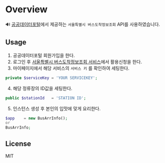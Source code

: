 # Overview
🔊 [공공데이터포털](https://data.go.kr)에서 제공하는 `서울특별시 버스도착정보조회` API를 사용하였습니다.

## Usage
1. 공공데이터포털 회원가입을 한다.
2. 로그인 후 [서울특별시 버스도착정보조회 서비스](https://www.data.go.kr/dataset/15000314/openapi.do)에서 활용신청을 한다.
3. 마이페이지에서 해당 서비스의 `서비스 키` 를 확인하여 세팅한다.
```php
private $serviceKey = 'YOUR SERVICEKEY';
```
4. 해당 정류장의 ID값을 세팅한다.
```php
public $stationId   = 'STATION ID';
```
5. 인스턴스 생성 후 본인의 입맛에 맞게 요리한다.
```php
$app    = new BusArrInfo();
or
BusArrInfo;
```



## License
MIT
